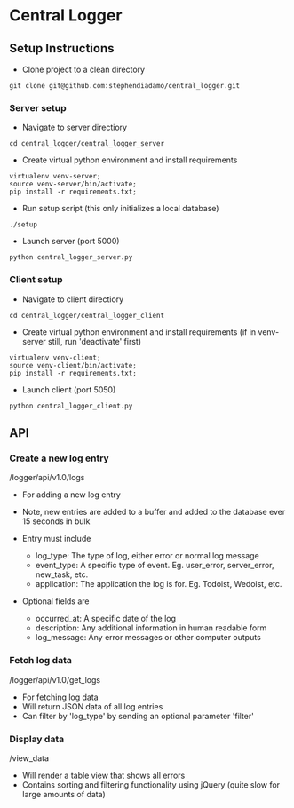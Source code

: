 # Central Logger #

## Setup Instructions ##
* Clone project to a clean directory

```
git clone git@github.com:stephendiadamo/central_logger.git
```

### Server setup ###

* Navigate to server directiory

```
cd central_logger/central_logger_server
```

* Create virtual python environment and install requirements

```
virtualenv venv-server;
source venv-server/bin/activate;
pip install -r requirements.txt;
```

* Run setup script (this only initializes a local database)

```
./setup
```

* Launch server (port 5000)

```
python central_logger_server.py
```


### Client setup ###

* Navigate to client directiory

```
cd central_logger/central_logger_client
```

* Create virtual python environment and install requirements (if in venv-server still, run 'deactivate' first)

```
virtualenv venv-client;
source venv-client/bin/activate;
pip install -r requirements.txt;
```

* Launch client (port 5050)

```
python central_logger_client.py
```

## API ##

### Create a new log entry ###

/logger/api/v1.0/logs

* For adding a new log entry
* Note, new entries are added to a buffer and added to the database ever 15 seconds in bulk
* Entry must include 
  * log_type: The type of log, either error or normal log message
  * event\_type: A specific type of event. Eg. user\_error, server\_error, new\_task, etc.
  * application: The application the log is for. Eg. Todoist, Wedoist, etc. 

* Optional fields are
  * occurred_at: A specific date of the log
  * description: Any additional information  in human readable form
  * log_message: Any error messages or other computer outputs

### Fetch log data ###
/logger/api/v1.0/get_logs

* For fetching log data
* Will return JSON data of all log entries 
* Can filter by 'log_type' by sending an optional parameter 'filter'

### Display data ###

/view_data

* Will render a table view that shows all errors 
* Contains sorting and filtering functionality using jQuery (quite slow for large amounts of data)



